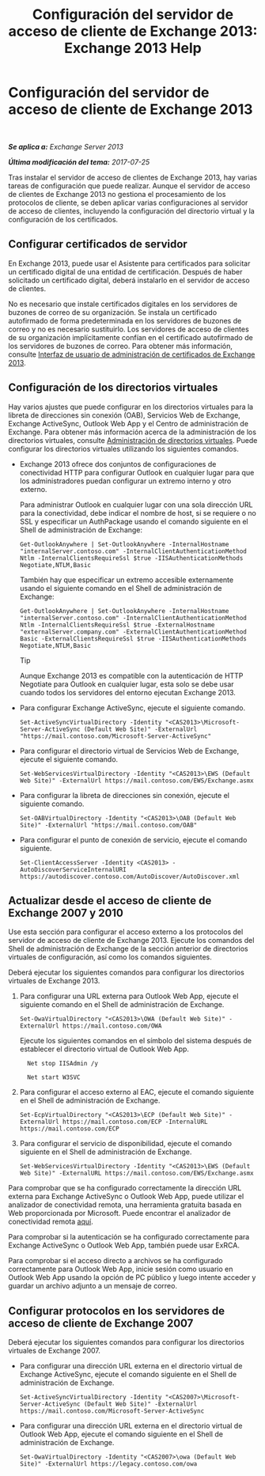 ﻿---
title: 'Configuración del servidor de acceso de cliente de Exchange 2013: Exchange 2013 Help'
TOCTitle: Configuración del servidor de acceso de cliente de Exchange 2013
ms:assetid: 01432ae4-2a00-44a4-a4dd-4eb8d7e6cfae
ms:mtpsurl: https://technet.microsoft.com/es-es/library/Hh529912(v=EXCHG.150)
ms:contentKeyID: 49895432
ms.date: 05/22/2018
mtps_version: v=EXCHG.150
ms.translationtype: MT
---

# Configuración del servidor de acceso de cliente de Exchange 2013

 

_**Se aplica a:** Exchange Server 2013_

_**Última modificación del tema:** 2017-07-25_

Tras instalar el servidor de acceso de clientes de Exchange 2013, hay varias tareas de configuración que puede realizar. Aunque el servidor de acceso de clientes de Exchange 2013 no gestiona el procesamiento de los protocolos de cliente, se deben aplicar varias configuraciones al servidor de acceso de clientes, incluyendo la configuración del directorio virtual y la configuración de los certificados.

## Configurar certificados de servidor

En Exchange 2013, puede usar el Asistente para certificados para solicitar un certificado digital de una entidad de certificación. Después de haber solicitado un certificado digital, deberá instalarlo en el servidor de acceso de clientes.

No es necesario que instale certificados digitales en los servidores de buzones de correo de su organización. Se instala un certificado autofirmado de forma predeterminada en los servidores de buzones de correo y no es necesario sustituirlo. Los servidores de acceso de clientes de su organización implícitamente confían en el certificado autofirmado de los servidores de buzones de correo. Para obtener más información, consulte [Interfaz de usuario de administración de certificados de Exchange 2013](exchange-2013-certificate-management-ui-exchange-2013-help.md).

## Configuración de los directorios virtuales

Hay varios ajustes que puede configurar en los directorios virtuales para la libreta de direcciones sin conexión (OAB), Servicios Web de Exchange, Exchange ActiveSync, Outlook Web App y el Centro de administración de Exchange. Para obtener más información acerca de la administración de los directorios virtuales, consulte [Administración de directorios virtuales](virtual-directory-management-exchange-2013-help.md). Puede configurar los directorios virtuales utilizando los siguientes comandos.

  - Exchange 2013 ofrece dos conjuntos de configuraciones de conectividad HTTP para configurar Outlook en cualquier lugar para que los administradores puedan configurar un extremo interno y otro externo.
    
    Para administrar Outlook en cualquier lugar con una sola dirección URL para la conectividad, debe indicar el nombre de host, si se requiere o no SSL y especificar un AuthPackage usando el comando siguiente en el Shell de administración de Exchange:
    
        Get-OutlookAnywhere | Set-OutlookAnywhere -InternalHostname "internalServer.contoso.com" -InternalClientAuthenticationMethod Ntlm -InternalClientsRequireSsl $true -IISAuthenticationMethods Negotiate,NTLM,Basic
    
    También hay que especificar un extremo accesible externamente usando el siguiente comando en el Shell de administración de Exchange:
    
        Get-OutlookAnywhere | Set-OutlookAnywhere -InternalHostname "internalServer.contoso.com" -InternalClientAuthenticationMethod Ntlm -InternalClientsRequireSsl $true -ExternalHostname "externalServer.company.com" -ExternalClientAuthenticationMethod Basic -ExternalClientsRequireSsl $true -IISAuthenticationMethods Negotiate,NTLM,Basic
    

    > [!TIP]
    > Aunque Exchange 2013 es compatible con la autenticación de HTTP Negotiate para Outlook en cualquier lugar, esta solo se debe usar cuando todos los servidores del entorno ejecutan Exchange 2013.



  - Para configurar Exchange ActiveSync, ejecute el siguiente comando.
    
        Set-ActiveSyncVirtualDirectory -Identity "<CAS2013>\Microsoft-Server-ActiveSync (Default Web Site)" -ExternalUrl "https://mail.contoso.com/Microsoft-Server-ActiveSync"

  - Para configurar el directorio virtual de Servicios Web de Exchange, ejecute el siguiente comando.
    
        Set-WebServicesVirtualDirectory -Identity "<CAS2013>\EWS (Default Web Site)" -ExternalUrl https://mail.contoso.com/EWS/Exchange.asmx

  - Para configurar la libreta de direcciones sin conexión, ejecute el siguiente comando.
    
        Set-OABVirtualDirectory -Identity "<CAS2013>\OAB (Default Web Site)" -ExternalUrl "https://mail.contoso.com/OAB"

  - Para configurar el punto de conexión de servicio, ejecute el comando siguiente.
    
        Set-ClientAccessServer -Identity <CAS2013> -AutoDiscoverServiceInternalURI https://autodiscover.contoso.com/AutoDiscover/AutoDiscover.xml

## Actualizar desde el acceso de cliente de Exchange 2007 y 2010

Use esta sección para configurar el acceso externo a los protocolos del servidor de acceso de cliente de Exchange 2013. Ejecute los comandos del Shell de administración de Exchange de la sección anterior de directorios virtuales de configuración, así como los comandos siguientes.

Deberá ejecutar los siguientes comandos para configurar los directorios virtuales de Exchange 2013.

1.  Para configurar una URL externa para Outlook Web App, ejecute el siguiente comando en el Shell de administración de Exchange.
    
        Set-OwaVirtualDirectory "<CAS2013>\OWA (Default Web Site)" -ExternalUrl https://mail.contoso.com/OWA
    
    Ejecute los siguientes comandos en el símbolo del sistema después de establecer el directorio virtual de Outlook Web App.
      ```
        Net stop IISAdmin /y
      ```
      ```
        Net start W3SVC
      ```
      
2.  Para configurar el acceso externo al EAC, ejecute el comando siguiente en el Shell de administración de Exchange.
    
        Set-EcpVirtualDirectory "<CAS2013>\ECP (Default Web Site)" -ExternalUrl https://mail.contoso.com/ECP -InternalURL https://mail.contoso.com/ECP 

3.  Para configurar el servicio de disponibilidad, ejecute el comando siguiente en el Shell de administración de Exchange.
    
        Set-WebServicesVirtualDirectory -Identity "<CAS2013>\EWS (Default Web Site)" -ExternalURL https://mail.contoso.com/EWS/Exchange.asmx

Para comprobar que se ha configurado correctamente la dirección URL externa para Exchange ActiveSync o Outlook Web App, puede utilizar el analizador de conectividad remota, una herramienta gratuita basada en Web proporcionada por Microsoft. Puede encontrar el analizador de conectividad remota [aquí](http://go.microsoft.com/fwlink/?linkid=154308).

Para comprobar si la autenticación se ha configurado correctamente para Exchange ActiveSync o Outlook Web App, también puede usar ExRCA.

Para comprobar si el acceso directo a archivos se ha configurado correctamente para Outlook Web App, inicie sesión como usuario en Outlook Web App usando la opción de PC público y luego intente acceder y guardar un archivo adjunto a un mensaje de correo.

## Configurar protocolos en los servidores de acceso de cliente de Exchange 2007

Deberá ejecutar los siguientes comandos para configurar los directorios virtuales de Exchange 2007.

  - Para configurar una dirección URL externa en el directorio virtual de Exchange ActiveSync, ejecute el comando siguiente en el Shell de administración de Exchange.
    
        Set-ActiveSyncVirtualDirectory -Identity "<CAS2007>\Microsoft-Server-ActiveSync (Default Web Site)" -ExternalUrl https://mail.contoso.com/Microsoft-Server-ActiveSync

  - Para configurar una dirección URL externa en el directorio virtual de Outlook Web App, ejecute el comando siguiente en el Shell de administración de Exchange.
    
        Set-OwaVirtualDirectory -Identity "<CAS2007>\owa (Default Web Site)" -ExternalUrl https://legacy.contoso.com/owa

